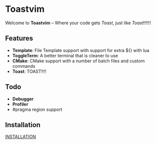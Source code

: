 # Toastvim

Welcome to **Toastvim** – Where your code gets *Toast*, just like *Toast*!!!!!!

## Features

- **Template**: File Template support with support for extra ${} with lua
- **ToggleTerm**: A better terminal that is cleaner to use
- **CMake**: CMake support with a number of batch files and custom commands
- **Toast**: TOAST!!!!

## Todo

- **Debugger**
- **Profiler**
- #pragma region support
  
## Installation

[INSTALLATION](./INSTALLATION.md)
